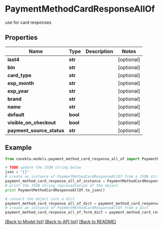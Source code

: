 # PaymentMethodCardResponseAllOf

use for card responses

## Properties
Name | Type | Description | Notes
------------ | ------------- | ------------- | -------------
**last4** | **str** |  | [optional] 
**bin** | **str** |  | [optional] 
**card_type** | **str** |  | [optional] 
**exp_month** | **str** |  | [optional] 
**exp_year** | **str** |  | [optional] 
**brand** | **str** |  | [optional] 
**name** | **str** |  | [optional] 
**default** | **bool** |  | [optional] 
**visible_on_checkout** | **bool** |  | [optional] 
**payment_source_status** | **str** |  | [optional] 

## Example

```python
from conekta.models.payment_method_card_response_all_of import PaymentMethodCardResponseAllOf

# TODO update the JSON string below
json = "{}"
# create an instance of PaymentMethodCardResponseAllOf from a JSON string
payment_method_card_response_all_of_instance = PaymentMethodCardResponseAllOf.from_json(json)
# print the JSON string representation of the object
print PaymentMethodCardResponseAllOf.to_json()

# convert the object into a dict
payment_method_card_response_all_of_dict = payment_method_card_response_all_of_instance.to_dict()
# create an instance of PaymentMethodCardResponseAllOf from a dict
payment_method_card_response_all_of_form_dict = payment_method_card_response_all_of.from_dict(payment_method_card_response_all_of_dict)
```
[[Back to Model list]](../README.md#documentation-for-models) [[Back to API list]](../README.md#documentation-for-api-endpoints) [[Back to README]](../README.md)



